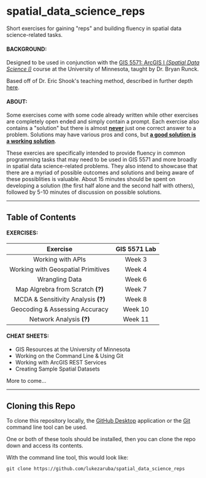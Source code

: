# spatial_data_science_reps

Short exercises for gaining "reps" and building fluency in spatial data science-related tasks.

#### BACKGROUND:

Designed to be used in conjunction with the [GIS 5571: ArcGIS I _(Spatial Data Science I)_](https://github.com/runck014/spatial_data_science_course) course at the University of Minnesota, taught by Dr. Bryan Runck.

Based off of Dr. Eric Shook's teaching method, described in further depth [here](https://globetogates.substack.com/p/reps-a-teaching-method-for-basic).

#### ABOUT:

Some exercises come with some code already written while other exercises are completely open ended and simply contain a prompt. Each exercise also contains a "solution" but there is almost <ins>**never**</ins> just one correct answer to a problem. Solutions may have various pros and cons, but <ins>**a good solution is a working solution**</ins>.

These exercies are specifically intended to provide fluency in common programming tasks that may need to be used in GIS 5571 and more broadly in spatial data science-related problems. They also intend to showcase that there are a myriad of possible outcomes and solutions and being aware of these possiblities is valuable. About 15 minutes should be spent on developing a solution (the first half alone and the second half with others), followed by 5-10 minutes of discussion on possible solutions.

---

## Table of Contents

#### EXERCISES:

|              Exercise              | GIS 5571 Lab |
| :--------------------------------: | :----------: |
|         Working with APIs          |    Week 3    |
| Working with Geospatial Primitives |    Week 4    |
|           Wrangling Data           |    Week 6    |
|   Map Algrebra from Scratch **(?)**    |    Week 7    |
|   MCDA & Sensitivity Analysis **(?)**  |    Week 8    |
|   Geocoding & Assessing Accuracy   |   Week 10    |
|         Network Analysis **(?)**        |   Week 11    |


#### CHEAT SHEETS:

- GIS Resources at the University of Minnesota
- Working on the Command Line & Using Git
- Working with ArcGIS REST Services
- Creating Sample Spatial Datasets

More to come...

---

## Cloning this Repo

To clone this repository locally, the [GitHub Desktop](https://desktop.github.com/) application or the [Git](https://git-scm.com/downloads) command line tool can be used.

One or both of these tools should be installed, then you can clone the repo down and access its contents.

With the command line tool, this would look like:

```
git clone https://github.com/lukezaruba/spatial_data_science_reps
```
